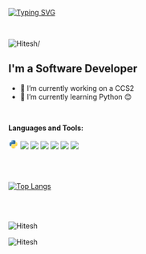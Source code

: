 

[![Typing SVG](https://readme-typing-svg.herokuapp.com/?&size=20&lines=Hi+there%2C+I'm+Hitesh)](https://git.io/typing-svg)

<br />

<p align="left"> <img src=https://komarev.com/ghpvc/?username=hitesh-1999 alt=Hitesh/></p>


## I'm a Software Developer
- 🔭 I’m currently working on a CCS2
- 🌱 I’m currently learning Python :blush:

<br />

**Languages and Tools:**  

<code><img height="20" src="https://raw.githubusercontent.com/devicons/devicon/master/icons/python/python-original.svg"></code>
<code><img height="20" src="https://upload.wikimedia.org/wikipedia/commons/thumb/4/4e/Micropython-logo.svg/200px-Micropython-logo.svg.png"></code>
<code><img height="20" src="https://elinux.org/images/c/cb/Raspberry_Pi_Logo.svg"></code>
<code><img height="20" src="https://upload.wikimedia.org/wikipedia/commons/thumb/8/87/Arduino_Logo.svg/1024px-Arduino_Logo.svg.png"></code>
<code><img height="20" src="https://upload.wikimedia.org/wikipedia/commons/thumb/9/9a/Visual_Studio_Code_1.35_icon.svg/1024px-Visual_Studio_Code_1.35_icon.svg.png"></code>
<code><img height="20" src="https://upload.wikimedia.org/wikipedia/commons/thumb/3/3f/Git_icon.svg/1200px-Git_icon.svg.png"></code>
<code><img height="20" src="https://image.shutterstock.com/image-vector/github-icon-apps-website-260nw-1835148283.jpg"></code>

<br />
<br />
 


[![Top Langs](https://github-readme-stats.vercel.app/api/top-langs/?username=hitesh-1999&layout=compact)](https://github.com/hitesh-1999/github-readme-stats)

<br />
<br />


<p align="left">
<img src="https://github-readme-stats.vercel.app/api?username=hitesh-1999&show_icons=true&locale=en" alt="Hitesh" />
</p>

<p align="left">
<img align="center" src="https://github-readme-streak-stats.herokuapp.com/?user=hitesh-1999&" alt="Hitesh" />
</p>

